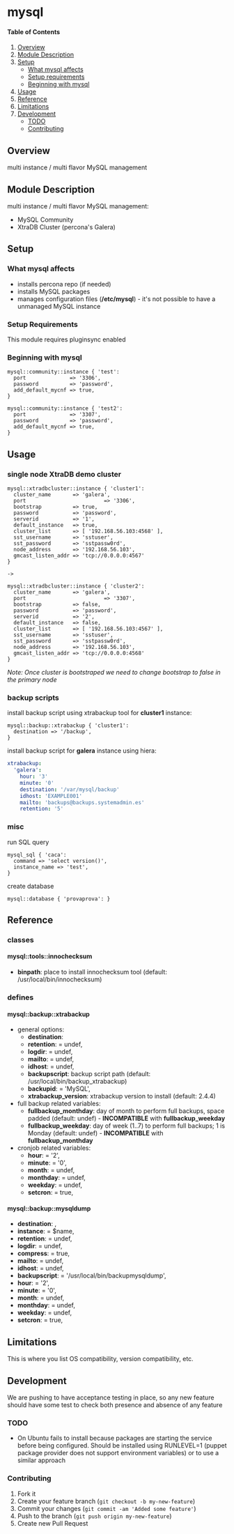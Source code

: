 # mysql

#### Table of Contents

1. [Overview](#overview)
2. [Module Description](#module-description)
3. [Setup](#setup)
    * [What mysql affects](#what-mysql-affects)
    * [Setup requirements](#setup-requirements)
    * [Beginning with mysql](#beginning-with-mysql)
4. [Usage](#usage)
5. [Reference](#reference)
5. [Limitations](#limitations)
6. [Development](#development)
    * [TODO](#todo)
    * [Contributing](#contributing)

## Overview

multi instance / multi flavor MySQL management

## Module Description

multi instance / multi flavor MySQL management:
* MySQL Community
* XtraDB Cluster (percona's Galera)

## Setup

### What mysql affects

* installs percona repo (if needed)
* installs MySQL packages
* manages configuration files (**/etc/mysql**) - it's not possible to have a unmanaged MySQL instance

### Setup Requirements

This module requires pluginsync enabled

### Beginning with mysql

```puppet
mysql::community::instance { 'test':
  port              => '3306',
  password          => 'password',
  add_default_mycnf => true,
}

mysql::community::instance { 'test2':
  port              => '3307',
  password          => 'password',
  add_default_mycnf => true,
}
```

## Usage

### single node XtraDB demo cluster

```puppet
mysql::xtradbcluster::instance { 'cluster1':
  cluster_name       => 'galera',
  port						   => '3306',
  bootstrap          => true,
  password           => 'password',
  serverid           => '1',
  default_instance   => true,
  cluster_list       => [ '192.168.56.103:4568' ],
  sst_username       => 'sstuser',
  sst_password       => 'sstpassw0rd',
  node_address       => '192.168.56.103',
  gmcast_listen_addr => 'tcp://0.0.0.0:4567'
}

->

mysql::xtradbcluster::instance { 'cluster2':
  cluster_name       => 'galera',
  port						   => '3307',
  bootstrap          => false,
  password           => 'password',
  serverid           => '2',
  default_instance   => false,
  cluster_list       => [ '192.168.56.103:4567' ],
  sst_username       => 'sstuser',
  sst_password       => 'sstpassw0rd',
  node_address       => '192.168.56.103',
  gmcast_listen_addr => 'tcp://0.0.0.0:4568'
}
```

*Note: Once cluster is bootstraped we need to change bootstrap to false in the primary node*

### backup scripts

install backup script using xtrabackup tool for **cluster1** instance:

```puppet
mysql::backup::xtrabackup { 'cluster1':
  destination => '/backup',
}
```

install backup script for **galera** instance using hiera:

```yaml
xtrabackup:
  'galera':
    hour: '3'
    minute: '0'
    destination: '/var/mysql/backup'
    idhost: 'EXAMPLE001'
    mailto: 'backups@backups.systemadmin.es'
    retention: '5'
```

### misc

run SQL query

```puppet
mysql_sql { 'caca':
  command => 'select version()',
  instance_name => 'test',
}
```

create database

```puppet
mysql::database { 'provaprova': }
```

## Reference

### classes

#### mysql::tools::innochecksum

* **binpath**: place to install innochecksum tool (default: /usr/local/bin/innochecksum)

### defines

#### mysql::backup::xtrabackup

* general options:
  * **destination**:
  * **retention**:           = undef,
  * **logdir**:              = undef,
  * **mailto**:              = undef,
  * **idhost**:              = undef,
  * **backupscript**: backup script path (default: /usr/local/bin/backup_xtrabackup)
  * **backupid**:            = 'MySQL',
  * **xtrabackup_version**: xtrabackup version to install (default: 2.4.4)
* full backup related variables:
  * **fullbackup_monthday**: day of month to perform full backups, space padded (default: undef) - **INCOMPATIBLE** with **fullbackup_weekday**
  * **fullbackup_weekday**: day of week (1..7) to perform full backups; 1 is Monday (default: undef) - **INCOMPATIBLE** with **fullbackup_monthday**
* cronjob related variables:
  * **hour**:                = '2',
  * **minute**:              = '0',
  * **month**:               = undef,
  * **monthday**:            = undef,
  * **weekday**:             = undef,
  * **setcron**:             = true,

#### mysql::backup::mysqldump

* **destination**: ,
* **instance**:      = $name,
* **retention**:     = undef,
* **logdir**:        = undef,
* **compress**:      = true,
* **mailto**:        = undef,
* **idhost**:        = undef,
* **backupscript**:  = '/usr/local/bin/backupmysqldump',
* **hour**:          = '2',
* **minute**:        = '0',
* **month**:         = undef,
* **monthday**:      = undef,
* **weekday**:       = undef,
* **setcron**:       = true,

## Limitations

This is where you list OS compatibility, version compatibility, etc.

## Development

We are pushing to have acceptance testing in place, so any new feature should
have some test to check both presence and absence of any feature

### TODO

* On Ubuntu fails to install because packages are starting the service before being configured. Should be installed using RUNLEVEL=1 (puppet package provider does not support environment variables) or to use a similar approach

### Contributing

1. Fork it
2. Create your feature branch (`git checkout -b my-new-feature`)
3. Commit your changes (`git commit -am 'Added some feature'`)
4. Push to the branch (`git push origin my-new-feature`)
5. Create new Pull Request
